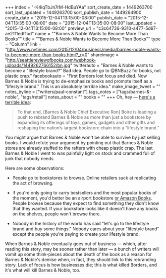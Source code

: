 +++
index = "-K4iqTbJn7rM-HdBuYAa"
sort_create_date = 1449263700
sort_last_updated = 1449263700
sort_publish_date = 1449264900
create_date = "2015-12-04T13:15:00-08:00"
publish_date = "2015-12-04T13:35:00-08:00"
date = "2015-12-04T13:35:00-08:00"
last_updated = "2015-12-04T13:15:00-08:00"
preview_url = "c3c64736-9310-a477-5d97-ae21f1edf1bd"
name = "\"Barnes & Noble Wants to Become More Than Books\""
title = "\"Barnes & Noble Wants to Become More Than Books\""
type = "Column"
link = "http://www.nytimes.com/2015/12/04/business/media/barnes-noble-wants-to-become-more-than-books.html?_r=0"
shareimage = "http://seattlereviewofbooks.com/webhook-uploads/1449262766152/bn.jpg"
twitterauto = "Barnes & Noble wants to become a \"lifestyle brand?\" Bad idea. People go to @BNBuzz for books, not plastic crap."
facebookauto = "First Borders lost focus and died. Now Barnes & Noble is trying to de-emphasize books and promote itself as a \"lifestyle brand.\" This is an absolutely terrible idea."
make_image_tweet = ""
notes_byline = ["writers/paul-constant"]
tags_notes = ["tags/barnes-&amp;-noble", "tags/retail"]
notes_about = ""
books = ""
+++
Oh, hey — [here's a terrible idea](http://www.nytimes.com/2015/12/04/business/media/barnes-noble-wants-to-become-more-than-books.html?_r=0):

<blockquote>To that end, [Barnes & Noble Chief Executive Ron] Boire is leading a push to rebrand Barnes & Noble as more than just a bookstore by expanding its offerings of toys, games, gadgets and other gifts and reshaping the nation’s largest bookstore chain into a “lifestyle brand.”</blockquote>

You might argue that Barnes & Noble won't be able to survive by just selling books. I would refute your argument by pointing out that Barnes & Noble stores are already stuffed to the rafters with cheap plastic crap. The last Barnes & Noble I went to was painfully light on stock and crammed full of junk that nobody needs. 

Here are some observations:

* People go to bookstores to browse. Online retailers suck at replicating the act of browsing.

* If you're only going to carry bestsellers and the most popular books of the moment, you'd better be an airport bookstore [or Amazon Books](http://seattlereviewofbooks.com/notes/2015/11/09/the-algorithm-method/). People browse because they expect to find something they didn't know that they wanted. If your bookstore looks like it doesn't have any books on the shelves, people won't browse there.

* Nobody in the history of the world has said "let's go to the lifestyle brand and buy some things." Nobody cares about your "lifestyle brand" except the people you're paying to create your lifestyle brand.

When Barnes & Noble eventually goes out of business — which, after reading this story, may be sooner rather than later — a bunch of writers will vomit up some think-pieces about the death of the book as a reason for Barnes & Noble's demise when, in fact, they should link to this rebranding story. Lack of focus is how businesses die; this is what killed Borders, and it's what will kill Barnes & Noble, too.